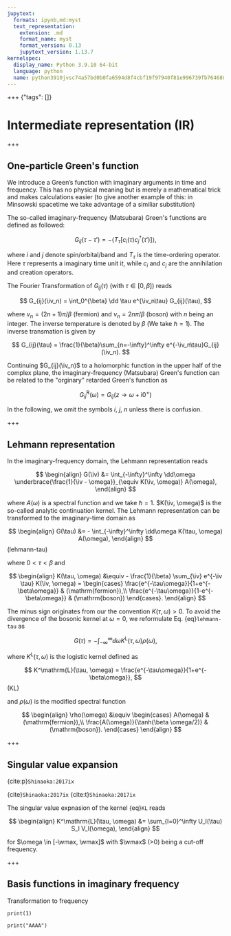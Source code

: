 ```yaml
---
jupytext:
  formats: ipynb,md:myst
  text_representation:
    extension: .md
    format_name: myst
    format_version: 0.13
    jupytext_version: 1.13.7
kernelspec:
  display_name: Python 3.9.10 64-bit
  language: python
  name: python3910jvsc74a57bd0b0fa6594d8f4cbf19f97940f81e996739fb7646882a419484c72d19e05852a7e
---
```


+++ {"tags": []}

# Intermediate representation (IR)

$$
\newcommand{\iv}{{\mathrm{i}\nu}}
\newcommand{\wmax}{{\omega_\mathrm{max}}}
\newcommand{\dd}{{\mathrm{d}}}
$$

+++

## One-particle Green's function

We introduce a Green’s function with imaginary arguments in time and frequency.
This has no physical meaning but is merely a mathematical trick and makes calculations easier (to give another example of this: in Minsowski spacetime we take advantage of a similiar substitution)

The so-called imaginary-frequency (Matsubara) Green's functions are defined as followed: 

$$
G_{ij}(\tau-\tau')=-\langle T_\tau [c_i(\tau){c}^\dagger_j(\tau')]\rangle,
$$

where $i$ and $j$ denote spin/orbital/band and $T_\tau$ is the time-ordering operator.
Here $\tau$ represents a imaginary time unit $\mathrm{i}t$,
while $c_i$ and $c_j$ are the annihilation and creation operators.

The Fourier Transformation of $G_{ij}(\tau)$ (with $\tau \in [0,\beta]$) reads

$$
G_{ij}(\iv_n) = \int_0^{\beta} \dd \tau e^{\iv_n\tau} G_{ij}(\tau),
$$

where $\nu_n = (2n+1)\pi/\beta$ (fermion) and $\nu_n = 2n\pi/\beta$ (boson) with $n$ being an integer.
The inverse temperature is denoted by $\beta$ (We take $\hbar=1$).
The inverse transmation is given by

$$
G_{ij}(\tau) = \frac{1}{\beta}\sum_{n=-\infty}^\infty e^{-\iv_n\tau}G_{ij}(\iv_n).
$$ 

Continuing $G_{ij}(\iv_n)$ to a holomorphic function in the upper half of the complex plane,
the imaginary-frequency (Matsubara) Green's function can be related to the "orginary" retarded Green's function as

$$
G_{ij}^\mathrm{R}(\omega)=G_{ij}(z \rightarrow \omega+\mathrm{i}0^{+})
$$

In the following, we omit the symbols $i$, $j$, $n$ unless there is confusion.

+++

## Lehmann representation

In the imaginary-frequency domain, the Lehmann representation reads

$$
\begin{align}
    G(\iv) &= \int_{-\infty}^\infty \dd\omega \underbrace{\frac{1}{\iv - \omega}}_{\equiv K(\iv, \omega)} A(\omega),
\end{align}
$$

where $A(\omega)$ is a spectral function and we take $\hbar=1$.
$K(\iv, \omega)$ is the so-called analytic continuation kernel.
The Lehmann representation can be transformed to the imaginary-time domain as

$$
\begin{align}
    G(\tau) &= - \int_{-\infty}^\infty \dd\omega K(\tau, \omega) A(\omega),
\end{align}
$$ (lehmann-tau)

where $0 < \tau < \beta$ and 

$$
\begin{align}
    K(\tau, \omega) &\equiv - \frac{1}{\beta} \sum_{\iv} e^{-\iv \tau} K(\iv, \omega) =
    \begin{cases}
        \frac{e^{-\tau\omega}}{1+e^{-\beta\omega}} & (\mathrm{fermion}),\\
        \frac{e^{-\tau\omega}}{1-e^{-\beta\omega}} & (\mathrm{boson})
    \end{cases}.
\end{align}
$$

The minus sign originates from our the convention $K(\tau, \omega) > 0$.
To avoid the divergence of the bosonic kernel at $\omega=0$, we reformulate Eq. {eq}`lehmann-tau` as

$$
\begin{equation}
    G(\tau)= - \int_{-\infty}^\infty\dd{\omega} K^\mathrm{L}(\tau,\omega) \rho(\omega),
\end{equation}
$$

where $K^\mathrm{L}(\tau, \omega)$ is the logistic kernel defined as

$$
K^\mathrm{L}(\tau, \omega) =  \frac{e^{-\tau\omega}}{1+e^{-\beta\omega}},
$$ (KL)

and $\rho(\omega)$ is the modified spectral function

$$
\begin{align}
    \rho(\omega) &\equiv 
    \begin{cases}
        A(\omega) & (\mathrm{fermion}),\\
        \frac{A(\omega)}{\tanh(\beta \omega/2)} & (\mathrm{boson}).
    \end{cases}
\end{align}
$$

+++

## Singular value expansion

{cite:p}`Shinaoka:2017ix`

{cite}`Shinaoka:2017ix`
{cite:t}`Shinaoka:2017ix`

The singular value expnasion of the kernel {eq}`KL` reads

$$
\begin{align}
    K^\mathrm{L}(\tau, \omega) &= \sum_{l=0}^\infty U_l(\tau) S_l V_l(\omega),
\end{align}
$$

for $\omega \in [-\wmax, \wmax]$ with $\wmax$ (>0) being a cut-off frequency.

+++

## Basis functions in imaginary frequency

Transformation to frequency

```{code-cell} ipython3
print(1)
```

```{code-cell} ipython3
print("AAAA")
```

```{code-cell} ipython3

```
